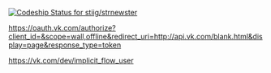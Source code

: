 [ ![Codeship Status for stiig/strnewster](https://app.codeship.com/projects/db098b10-b0f1-0134-7905-06c2ccb4f83a/status?branch=master)](https://app.codeship.com/projects/193189)


https://oauth.vk.com/authorize?client_id=&scope=wall,offline&redirect_uri=http://api.vk.com/blank.html&display=page&response_type=token

https://vk.com/dev/implicit_flow_user
